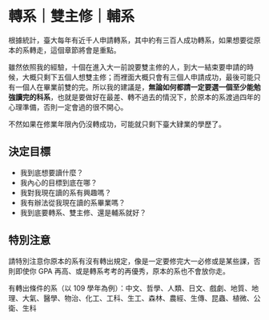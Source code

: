 # 轉系｜雙主修｜輔系

根據統計，臺大每年有近千人申請轉系，其中約有三百人成功轉系，如果想要從原本的系轉走，這個章節將會是重點。

雖然依照我的經驗，十個在進入大一前說要雙主修的人，到大一結束要申請的時候，大概只剩下五個人想雙主修；而裡面大概只會有三個人申請成功，最後可能只有一個人在畢業前雙的完。所以我的建議是，**無論如何都請一定要選一個至少能勉強讀完的科系**，也就是要做好在最差、轉不過去的情況下，於原本的系渡過四年的心理準備，否則一定會過的很不開心。

不然如果在修業年限內仍沒轉成功，可能就只剩下臺大肄業的學歷了。

## 決定目標

- 我到底想要讀什麼？
- 我內心的目標到底在哪？
- 我對我現在讀的系有興趣嗎？
- 我有辦法從我現在讀的系畢業嗎？
- 我到底要轉系、雙主修、還是輔系就好？

## 特別注意

請特別注意你原本的系有沒有轉出規定，像是一定要修完大一必修或是某些課，否則即使你 GPA 再高、或是轉系考考的再優秀，原本的系也不會放你走。

有轉出條件的系（以 109 學年為例）：中文、哲學、人類、日文、戲劇、地質、地理、大氣、醫學、物治、化工、工科、生工、森林、農經、生傳、昆蟲、植微、公衛、生科
